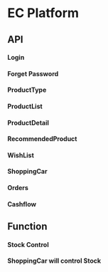 
# EC Platform

## API

#### Login
#### Forget Password
#### ProductType
#### ProductList
#### ProductDetail
#### RecommendedProduct
#### WishList
#### ShoppingCar
#### Orders
#### Cashflow


## Function
#### Stock Control
#### ShoppingCar will control Stock


 